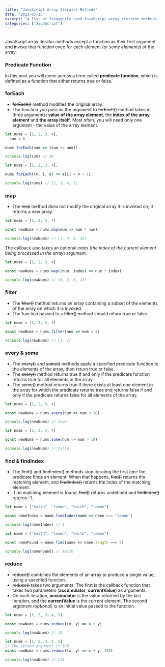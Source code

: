 ```yaml
---
title: "JavaScript Array Iterator Methods"
date: "2021-05-15"
excerpt: "A list of frequently used JavaScript array iterator methods including examples of their usage."
categories: ["JavaScript"]
---
```


```toc

```

JavaScript array iterator methods accept a function as their first argument and invoke that function once for each element (_or some elements_) of the array.

### Predicate Function

In this post you will come across a term called **predicate function**, which is defined as a function that either returns true or false.

### forEach

- ~~forEach()~~ method modifies the original array.
- The function you pass as the argument to ~~forEach()~~ method takes in three arguments: **value of the array element**, the **index of the array element** and **the array itself**. Most often, you will need only one argument - the value of the array element.

```js {numberLines}
let nums = [1, 2, 3, 4],
  sum = 0

nums.forEach(num => (sum += num))

console.log(sum) // 10
```

```js {numberLines}
let nums = [1, 2, 3, 4],

nums.forEach((v, i, a) => a[i] = v + 1);

console.log(nums) // [2, 3, 4, 5]
```

### map

- The ~~map~~ method does not modify the original array it is invoked on; it returns a new array.

```js {numberLines}
let nums = [1, 2, 3, 4]

const newNums = nums.map(num => num * num)

console.log(newNums) // [1, 4, 9, 16]
```

The callback also takes an optional index (_the index of the current element being processed in the array_) argument.

```js {numberLines}
let nums = [1, 2, 3, 4]

const newNums = nums.map((num, index) => num * index)

console.log(newNums) // [0, 2, 6, 12]
```

### filter

- The ~~filter()~~ method returns an array containing a subset of the elements of the array on which it is invoked.
- The function passed to a ~~filter()~~ method should return true or false.

```js {numberLines}
let nums = [1, 2, 3, 4]

const newNums = nums.filter(num => num < 3)

console.log(newNums) // [1, 2]
```

### every & some

- The ~~every()~~ and ~~some()~~ methods apply a specified predicate function to the elements of the array, then return true or false.
- The ~~every()~~ method returns true if and only if the predicate function returns true for all elements in the array.
- The ~~some()~~ method returns true if there exists at least one element in the array for which the predicate returns true and returns false if and only if the predicate returns false for all elements of the array.

```js {numberLines}
let nums = [1, 2, 3, 4]

const newNums = nums.every(num => num < 10)

console.log(newNums) // true
```

```js {numberLines}
let nums = [1, 2, 3, 4]

const newNums = nums.some(num => num > 10)

console.log(newNums) // false
```

### find & findIndex

- The ~~find()~~ and ~~findIndex()~~ methods stop iterating the first time the predicate finds an element. When that happens, ~~find()~~ returns the matching element, and ~~findIndex()~~ returns the index of the matching element.
- If no matching element is found, ~~find()~~ returns undefined and ~~findIndex()~~ returns -1.

```js {numberLines}
let name = ["keith", "lemon", "keith", "lemon"]

const nameIndex = name.findIndex(name => name === "lemon")

console.log(nameIndex) // 1
```

```js {numberLines}
let name = ["keith", "lemon", "keith", "lemon"]

const nameFound = name.find(name => name.length === 5)

console.log(nameFound) // keith
```

### reduce

- ~~reduce()~~ combines the elements of an array to produce a single value, using a specified function.
- ~~reduce()~~ takes two arguments. The first is the callback function that takes two parameters (**accumulator**, **currentValue**) as arguments.
- On each iteration, **accumulator** is the value returned by the last iteration, and the **currentValue** is the current element. The second argument (_optional_) is an initial value passed to the function.

```js {numberLines}
let nums = [1, 2, 3, 4, 5]

const newNums = nums.reduce((x, y) => x + y)

console.log(newNums) // 15
```

```js {numberLines}
let nums = [1, 2, 3, 4, 5]
// The second argument is 100.
const newNums = nums.reduce((x, y) => x + y, 100)

console.log(newNums) // 115
```
